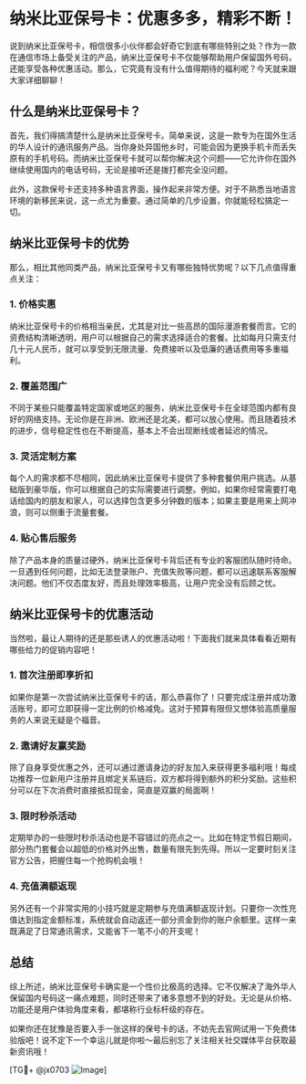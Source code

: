 # 纳米比亚保号卡：优惠多多，精彩不断！

说到纳米比亚保号卡，相信很多小伙伴都会好奇它到底有哪些特别之处？作为一款在通信市场上备受关注的产品，纳米比亚保号卡不仅能够帮助用户保留国外号码，还能享受各种优惠活动。那么，它究竟有没有什么值得期待的福利呢？今天就来跟大家详细聊聊！

## 什么是纳米比亚保号卡？

首先，我们得搞清楚什么是纳米比亚保号卡。简单来说，这是一款专为在国外生活的华人设计的通讯服务产品。当你身处异国他乡时，可能会因为更换手机卡而丢失原有的手机号码。而纳米比亚保号卡就可以帮你解决这个问题——它允许你在国外继续使用国内的电话号码，无论是接听还是拨打都完全没问题。

此外，这款保号卡还支持多种语言界面，操作起来非常方便。对于不熟悉当地语言环境的新移民来说，这一点尤为重要。通过简单的几步设置，你就能轻松搞定一切。

## 纳米比亚保号卡的优势

那么，相比其他同类产品，纳米比亚保号卡又有哪些独特优势呢？以下几点值得重点关注：

### 1. **价格实惠**
   纳米比亚保号卡的价格相当亲民，尤其是对比一些高昂的国际漫游套餐而言。它的资费结构清晰透明，用户可以根据自己的需求选择适合的套餐。比如每月只需支付几十元人民币，就可以享受到无限流量、免费接听以及低廉的通话费用等多重福利。

### 2. **覆盖范围广**
   不同于某些只能覆盖特定国家或地区的服务，纳米比亚保号卡在全球范围内都有良好的网络支持。无论你是在非洲、欧洲还是北美，都可以放心使用。而且随着技术的进步，信号稳定性也在不断提高，基本上不会出现断线或者延迟的情况。

### 3. **灵活定制方案**
   每个人的需求都不尽相同，因此纳米比亚保号卡提供了多种套餐供用户挑选。从基础版到豪华版，你可以根据自己的实际需要进行调整。例如，如果你经常需要打电话给国内的朋友和家人，可以选择包含更多分钟数的版本；如果主要是用来上网冲浪，则可以侧重于流量套餐。

### 4. **贴心售后服务**
   除了产品本身的质量过硬外，纳米比亚保号卡背后还有专业的客服团队随时待命。一旦遇到任何问题，比如无法登录账户、充值失败等问题，都可以迅速联系客服解决问题。他们不仅态度友好，而且处理效率极高，让用户完全没有后顾之忧。

## 纳米比亚保号卡的优惠活动

当然啦，最让人期待的还是那些诱人的优惠活动啦！下面我们就来具体看看近期有哪些给力的促销内容吧！

### 1. **首次注册即享折扣**
   如果你是第一次尝试纳米比亚保号卡的话，那么恭喜你了！只要完成注册并成功激活账号，即可立即获得一定比例的价格减免。这对于预算有限但又想体验高质量服务的人来说无疑是个福音。

### 2. **邀请好友赢奖励**
   除了自身享受优惠之外，还可以通过邀请身边的好友加入来获得更多福利哦！每成功推荐一位新用户注册并且绑定关系链后，双方都将得到额外的积分奖励。这些积分可以在下次消费时直接抵扣现金，简直是双赢的局面啊！

### 3. **限时秒杀活动**
   定期举办的一些限时秒杀活动也是不容错过的亮点之一。比如在特定节假日期间，部分热门套餐会以超低的价格对外出售，数量有限先到先得。所以一定要时刻关注官方公告，把握住每一个抢购机会哦！

### 4. **充值满额返现**
   另外还有一个非常实用的小技巧就是定期参与充值满额返现计划。只要你一次性充值达到指定金额标准，系统就会自动返还一部分资金到你的账户余额里。这样一来既满足了日常通讯需求，又能省下一笔不小的开支呢！

## 总结

综上所述，纳米比亚保号卡确实是一个性价比极高的选择。它不仅解决了海外华人保留国内号码这一痛点难题，同时还带来了诸多意想不到的好处。无论是从价格、功能还是用户体验角度来看，都堪称行业标杆级的存在。

如果你还在犹豫是否要入手一张这样的保号卡的话，不妨先去官网试用一下免费体验版吧！说不定下一个幸运儿就是你啦～最后别忘了关注相关社交媒体平台获取最新资讯哦！

[TG💪+ @jx0703 ![Image](https://github.com/user-attachments/assets/dbca1d08-cadb-493c-b0ec-ad6f7a83f270)]